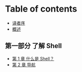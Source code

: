# Table of contents

* [译者序](README.md)
* [概述](Introduction.md)

## 第一部分 了解 Shell

* [第 1 章 什么是 Shell？](part1_learning_the_shell/chapter1_what_is_the_shell.md)
* [第 2 章 导航](part1_learning_the_shell/chapter2-navigation.md)

